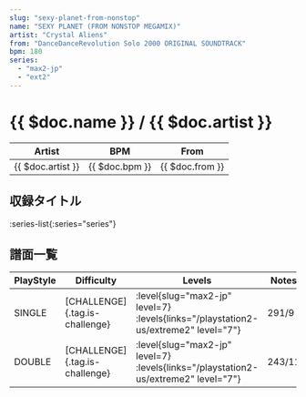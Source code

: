 ```yaml
---
slug: "sexy-planet-from-nonstop"
name: "SEXY PLANET (FROM NONSTOP MEGAMIX)"
artist: "Crystal Aliens"
from: "DanceDanceRevolution Solo 2000 ORIGINAL SOUNDTRACK"
bpm: 180
series:
  - "max2-jp"
  - "ext2"
---
```


# {{ $doc.name }} / {{ $doc.artist }}

|Artist|BPM|From|
|------|---|----|
|{{ $doc.artist }}|{{ $doc.bpm }}|{{ $doc.from }}|

## 収録タイトル

:series-list{:series="series"}

## 譜面一覧

|PlayStyle|Difficulty|Levels|Notes|Movie|
|---------|----------|------|-----|-----|
|SINGLE|[CHALLENGE]{.tag.is-challenge}|<div class="field is-grouped is-grouped-multiline"> :level{slug="max2-jp" level=7}  :levels{links="/playstation2-us/extreme2" level="7"}</div>|291/9||
|DOUBLE|[CHALLENGE]{.tag.is-challenge}|<div class="field is-grouped is-grouped-multiline"> :level{slug="max2-jp" level=7}  :levels{links="/playstation2-us/extreme2" level="7"}</div>|243/11||
